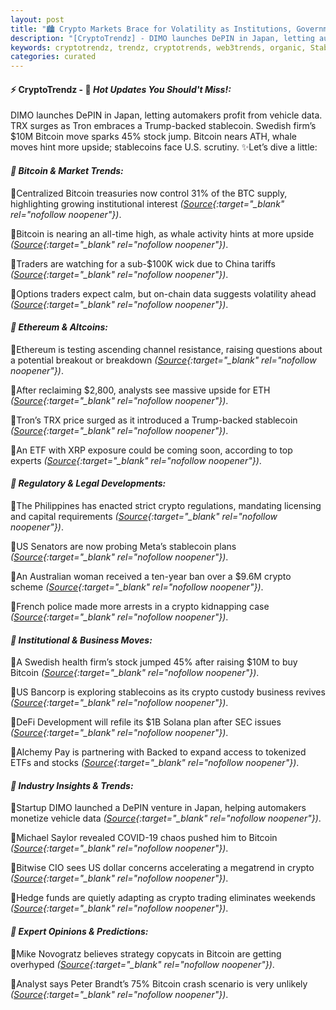 ```yaml
---
layout: post
title: "🏙️ Crypto Markets Brace for Volatility as Institutions, Governments, and Traders Collide"
description: "[CryptoTrendz] - DIMO launches DePIN in Japan, letting automakers profit from vehicle data. TRX surges as Tron embraces a Trump-backed stablecoin. Swedish firm’s $10M Bitcoin move sparks 45% stock jump. Bitcoin nears ATH, whale moves hint more upside; stablecoins face U.S. scrutiny."
keywords: cryptotrendz, trendz, cryptotrends, web3trends, organic, Stablecoin, XRP, stablecoins, Crypto, Japan, BTC, Analyst, SEC, China, Bitcoin
categories: curated
---
```


#### ⚡ CryptoTrendz - 📌 *Hot Updates You Should't Miss!:*

DIMO launches DePIN in Japan, letting automakers profit from vehicle data. TRX surges as Tron embraces a Trump-backed stablecoin. Swedish firm’s $10M Bitcoin move sparks 45% stock jump. Bitcoin nears ATH, whale moves hint more upside; stablecoins face U.S. scrutiny. ✨Let’s dive a little:


#### *🔖  Bitcoin & Market Trends:*  

🔹Centralized Bitcoin treasuries now control 31% of the BTC supply, highlighting growing institutional interest *([Source](https://s.avyag.com/enaz){:target="_blank" rel="nofollow noopener"})*.  

🔹Bitcoin is nearing an all-time high, as whale activity hints at more upside *([Source](https://s.avyag.com/pc6t){:target="_blank" rel="nofollow noopener"})*.  

🔹Traders are watching for a sub-$100K wick due to China tariffs *([Source](https://s.avyag.com/w9ll){:target="_blank" rel="nofollow noopener"})*.  

🔹Options traders expect calm, but on-chain data suggests volatility ahead *([Source](https://s.avyag.com/5pdj){:target="_blank" rel="nofollow noopener"})*.  

#### *🔖  Ethereum & Altcoins:*  

🔹Ethereum is testing ascending channel resistance, raising questions about a potential breakout or breakdown *([Source](https://s.avyag.com/ot0g){:target="_blank" rel="nofollow noopener"})*.  

🔹After reclaiming $2,800, analysts see massive upside for ETH *([Source](https://s.avyag.com/16sx){:target="_blank" rel="nofollow noopener"})*.  

🔹Tron’s TRX price surged as it introduced a Trump-backed stablecoin *([Source](https://s.avyag.com/81kk){:target="_blank" rel="nofollow noopener"})*.  

🔹An ETF with XRP exposure could be coming soon, according to top experts *([Source](https://s.avyag.com/0a1c){:target="_blank" rel="nofollow noopener"})*.  

#### *🔖  Regulatory & Legal Developments:*  

🔹The Philippines has enacted strict crypto regulations, mandating licensing and capital requirements *([Source](https://s.avyag.com/yvba){:target="_blank" rel="nofollow noopener"})*.  

🔹US Senators are now probing Meta’s stablecoin plans *([Source](https://s.avyag.com/blmn){:target="_blank" rel="nofollow noopener"})*.  

🔹An Australian woman received a ten-year ban over a $9.6M crypto scheme *([Source](https://s.avyag.com/2klu){:target="_blank" rel="nofollow noopener"})*.  

🔹French police made more arrests in a crypto kidnapping case *([Source](https://s.avyag.com/es8d){:target="_blank" rel="nofollow noopener"})*.  

#### *🔖  Institutional & Business Moves:*  

🔹A Swedish health firm’s stock jumped 45% after raising $10M to buy Bitcoin *([Source](https://s.avyag.com/rdvw){:target="_blank" rel="nofollow noopener"})*.  

🔹US Bancorp is exploring stablecoins as its crypto custody business revives *([Source](https://s.avyag.com/7fpj){:target="_blank" rel="nofollow noopener"})*.  

🔹DeFi Development will refile its $1B Solana plan after SEC issues *([Source](https://s.avyag.com/sj44){:target="_blank" rel="nofollow noopener"})*.  

🔹Alchemy Pay is partnering with Backed to expand access to tokenized ETFs and stocks *([Source](https://s.avyag.com/1mfk){:target="_blank" rel="nofollow noopener"})*.  

#### *🔖  Industry Insights & Trends:*  

🔹Startup DIMO launched a DePIN venture in Japan, helping automakers monetize vehicle data *([Source](https://s.avyag.com/i5m9){:target="_blank" rel="nofollow noopener"})*.  

🔹Michael Saylor revealed COVID-19 chaos pushed him to Bitcoin *([Source](https://s.avyag.com/1l7w){:target="_blank" rel="nofollow noopener"})*.  

🔹Bitwise CIO sees US dollar concerns accelerating a megatrend in crypto *([Source](https://s.avyag.com/w5py){:target="_blank" rel="nofollow noopener"})*.  

🔹Hedge funds are quietly adapting as crypto trading eliminates weekends *([Source](https://s.avyag.com/ayom){:target="_blank" rel="nofollow noopener"})*.  

#### *🔖  Expert Opinions & Predictions:*  

🔹Mike Novogratz believes strategy copycats in Bitcoin are getting overhyped *([Source](https://s.avyag.com/asw3){:target="_blank" rel="nofollow noopener"})*.  

🔹Analyst says Peter Brandt’s 75% Bitcoin crash scenario is very unlikely *([Source](https://s.avyag.com/dn07){:target="_blank" rel="nofollow noopener"})*.
